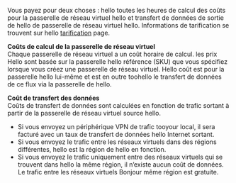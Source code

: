 Vous payez pour deux choses : hello toutes les heures de calcul des coûts pour la passerelle de réseau virtuel hello et transfert de données de sortie de hello de passerelle de réseau virtuel hello. Informations de tarification se trouvent sur hello [tarification](https://azure.microsoft.com/pricing/details/vpn-gateway) page.

**Coûts de calcul de la passerelle de réseau virtuel**<br>Chaque passerelle de réseau virtuel a un coût horaire de calcul. les prix Hello sont basée sur la passerelle hello référence (SKU) que vous spécifiez lorsque vous créez une passerelle de réseau virtuel. Hello coût est pour la passerelle hello lui-même et est en outre toohello le transfert de données de ce flux via la passerelle de hello.

**Coût de transfert des données**<br>Coûts de transfert de données sont calculées en fonction de trafic sortant à partir de la passerelle de réseau virtuel source hello.

* Si vous envoyez un périphérique VPN de trafic tooyour local, il sera facturé avec un taux de transfert de données hello Internet sortant.
* Si vous envoyez le trafic entre les réseaux virtuels dans des régions différentes, hello est la région de hello en fonction.
* Si vous envoyez le trafic uniquement entre des réseaux virtuels qui se trouvent dans hello la même région, il n’existe aucun coût de données. Le trafic entre les réseaux virtuels Bonjour même région est gratuite.

